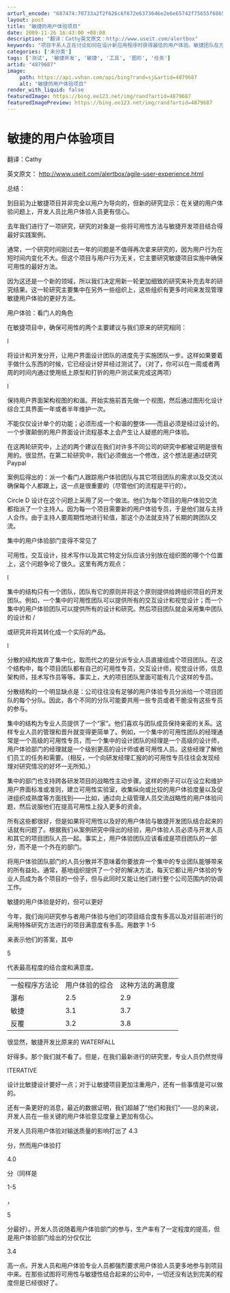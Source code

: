 ```yaml
---
arturl_encode: "687474:70733a2f2f626c6f672e6373646e2e6e65742f75655f686572:6f2f61727469636c652f64657461696c732f34383739363837"
layout: post
title: "敏捷的用户体验项目"
date: 2009-11-26 16:43:00 +08:00
description: "翻译：Cathy英文原文：http://www.useit.com/alertbox"
keywords: "项目干系人正在讨论如何在设计新应用程序时获得最佳的用户体验。敏捷团队在方法上"
categories: ['未分类']
tags: ['测试', '敏捷开发', '敏捷', '工具', '图形', '任务']
artid: "4879687"
image:
    path: https://api.vvhan.com/api/bing?rand=sj&artid=4879687
    alt: "敏捷的用户体验项目"
render_with_liquid: false
featuredImage: https://bing.ee123.net/img/rand?artid=4879687
featuredImagePreview: https://bing.ee123.net/img/rand?artid=4879687
---
```


# 敏捷的用户体验项目

翻译：Cathy

英文原文：
<http://www.useit.com/alertbox/agile-user-experience.html>

总结：

到目前为止敏捷项目并非完全以用户为导向的，但新的研究显示：在关键的用户体验问题上，开发人员比用户体验人员更有信心。

去年我们进行了一项研究，研究的对象是一些将可用性方法与敏捷开发项目结合得最好实践案例。

通常，一个研究时间刚过去一年的问题是不值得再次拿来研究的，因为用户行为在短时间内变化不大。但这个项目与用户行为无关，它主要研究敏捷项目实施中确保可用性的最好方法。

因为这还是一个新的领域，所以我们决定用新一轮更加细致的研究来补充去年的研究结果。这一轮研究主要集中在另外一些组织上，这些组织有更多时间来发现管理敏捷用户体验的更好方法。

用户体验：看门人的角色

在敏捷项目中，确保可用性的两个主要建议与我们原来的研究相同：

l

将设计和开发分开，让用户界面设计团队的进度先于实施团队一步。这样如果要着手做什么东西的时候，它已经设计好并经过测试了。（对了，你可以在一周或者两周的时间内通过使用纸上原型和打折的用户测试来完成这两项）

l

保持用户界面架构视图的和谐。开始实施前首先做一个视图，然后通过图形化设计综合工具界面一年或者半年维护一次。

不能仅仅设计单个的功能；必须形成一个和谐的整体——而且必须是经过设计的。一个步骤颠倒的用户界面设计流程基本上会产生让人疑惑的用户体验。

在这两轮研究中，上述的两个建议在我们对许多不同公司的研究中都被证明是很有用的。很显然，在第二轮研究中，我们必须做出一个修改，这个想法是通过研究
Paypal

案例后得出的：派一个看门人跟踪用户体验团队与其它项目团队的需求以及交流以确保每个人都跟上，这一点是很重要的（尽管他们的流程是平行的）。

Circle D
设计在这个问题上采用了另一个做法。他们为每个项目的用户体验交流都指派了一个主持人。因为每一个项目需要新的用户体验专员，于是他们就与主持人合作。由于主持人要周期性地进行轮值，那这个办法就支持了长期的跨团队交流。

集中的用户体验部门变得不常见了

可用性，交互设计，技术写作以及其它特定分队应该分别放在组织图的哪个个位置上，这个问题争论了很久。这里有两方观点：

l

集中的结构只有一个团队，团队有它的原则并将这个原则提供给跨组织项目的开发团队。例如，一个集中的可用性团队可以提供所有的交互设计和视觉设计；而一个集中的用户体验团队可以提供所有的设计和研究。然后项目团队就会采用集中团队的设计和
/

或研究并将其转化成一个实际的产品。

l

分散的结构放弃了集中化，取而代之的是分派专业人员直接组成个项目团队。在这个结构中，每个项目团队都有自己的可用性专员，交互设计师，视觉设计师，信息架构师，技术写作员等等。事实上，大的项目团队里面可能有几个这样的专员。

分散结构的一个明显缺点是：公司往往没有足够的用户体验专员分派给一个项目团队的每个分队。因此，各个不同的分队可能要共用一些专员或者干脆没有这些专员的参与。

集中的结构为专业人员提供了一个“家”。他们喜欢与团队成员保持亲密的关系。这样专业人员的管理和晋升就变得更简单了。例如，一个集中的可用性团队的经理通常是一个高级的可用性专员，而一个集中的设计团队的经理是一个高级的设计师，用户体验部门的经理就是一个级别更高的设计师或者可用性人员。这些经理了解他们员工的任务和需要。（相反，一个向研发经理汇报的的可用性专员往往会发现经理对研究情况的好坏一无所知。）

集中的部门也支持跨各研发项目的战略性主动步骤。这样的例子可以在设立和维护用户界面标准或准则，建立可用性实验室，收集纵向或比较的用户体验度量以及促进组织成熟度等方面找到——比如，通过向上级管理人员交流战略性的用户体验问题，然后说服他们在提高可用性上投入更多的资金。

所有这些都很好，但是如果将可用性以及好的用户体验与敏捷开发团队结合起来的话就有问题了。根据我们从案例研究中得出的经验，用户体验人员必须与开发人员和其它的项目团队人员一起。事实上，用户体验团队应该看成是项目团队的一部分，而不是一个外在的部门。

将用户体验团队部门的人员分散并不意味着你要放弃一个集中的专业团队能够带来的所有益处。通常，基地组织提供了一个好的解决方法，每天它都让用户体验的专业人员成为各个项目的一份子，但与此同时又能让他们进行整个公司范围内的协调工作。

敏捷的用户体验是好的，但可以更好

今年，我们询问研究参与者用户体验与他们的项目结合度有多高以及对目前进行的采用特殊研究方法进行的项目满意度有多高。用数字
1-5

来表示他们的答案，其中

5

代表最高程度的结合度和满意度。

|  |  |  |
| --- | --- | --- |
| 一般程序方法论 | 用户体验的综合 | 这种方法的满意度 |
| 瀑布 | 2.5 | 2.9 |
| 敏捷 | 3.1 | 3.7 |
| 反覆 | 3.2 | 3.8 |

很显然，敏捷开发比原来的
WATERFALL

好得多。那个我们就不看了。但是，在我们最新进行的研究里，专业人员仍然觉得

ITERATIVE

设计比敏捷设计要好一点；对于让敏捷项目更加注重用户，还有一些事情是可以做的。

还有一条更好的消息，最近的数据证明，我们超越了“他们和我们”——总的来说，开发人员在一些关键的用户体验意见度量上更加有信心。

开发人员将用户体验对输送质量的影响打出了
4.3

分，然而用户体验打

4.0

分（同样是

1-5

，

5

分最好）。开发人员说随着用户体验部门的参与，生产率有了一定程度的提高，但是用户体验部门给出的分仅仅比

3.4

高一点。开发人员和用户体验专业人员都强烈要求用户体验人员更多地参与到项目中来。在那些试图将可用性与敏捷性结合起来的公司中，一切还没有达到完美的程度但是已经很好了。